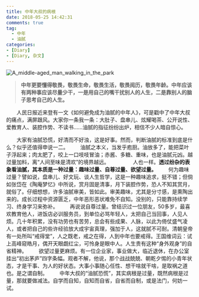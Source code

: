 ```yaml
---
title: 中年大叔的病根
date: 2018-05-25 14:42:31
comments: true
tag: 
  - 中年
  - 油腻
categories:
- [Diary]
- [Diary, 杂文]
---
```


![A_middle-aged_man_walking_in_the_park](http://oss.xknife.net/A_middle-aged_man_walking_in_the_park.jpg)

> **中年更要懂得敬畏，敬畏生命，敬畏生活，敬畏阅历，敬畏年龄。中年应该有两种事应该尽量少干，一是用自己的嘴干扰别人的人生，二是靠别人的脑子思考自己的人生。**

　　人民日报近来登有一文《如何避免成为油腻的中年人》，可是戳中了中年大叔的痛点，满屏跟风。大家你一条我一条：大肚子、盘串儿、炫耀喝茶、公开说性、爱教育人、装腔作势、不读书……油腻的指征纷纷出炉，相信不少人暗自惊心。

　　大家有油腻恐慌，好清而不好浊，这是好事。然而，判断油腻的标准到底是什么？似乎还值得申说一二。
　　油腻之本义，当发乎庖厨。油放多了，能把菜叶子浮起来；肉太肥了，咬上一口吱吱冒油；赤酱、多糖、重味，也是油腻元凶。越过量加料，离“人间至味是清欢”的境界越远。
　　
　　人也一样。**透过纷杂的表象看油腻，其本质是一种过量：趣味过量、自尊过量、欲望过量。**
　　何为趣味过量？譬如说，盘串儿、好文玩、谈人生哲学，这是一种趣味追求，挺不错；但倘如张岱在《陶庵梦忆》中所说，赏月固是清事，月下装腔作势，恐人不知其赏月，就俗了。仔细想想，许多油腻审美，皆如此。审美趣味，尤其是分寸感，是熏陶出来的。成长过程中资源匮乏，中年恶形恶状难免不自知。没别的，只能靠持续学习、终身学习来弥补。
　　再说说自尊过量。曾结识过一位朋友，50多岁，最喜欢教育他人，进饭店必训服务员，到单位必骂年轻人，太把自己当回事，人见人烦。几十年积累，没有功劳也有苦劳，总会有些成果、人脉，以此为倚仗盛气凌人，或者把自己的些许经验放大成宇宙真理，强加于人，这就腻不可耐。清朝皇帝有一处所叫“戒得堂”，人之既老，戒之在得，人到中年也要戒得。王国维词云：试上高峰窥皓月，偶开天眼觑红尘，可怜身是眼中人。人生贵有这种“身外观身”的自省精神。
　　欲望过量更麻烦。有一位企业家，事业做大，临近退休，在办公室挂出“初出茅庐”四字条幅。观者不解，他说，那个战战兢兢、朝乾夕惕的小青年状态，才是干事、为人的好状态。大事小事随心任性、想干啥就干啥，是取祸之道也。是之谓自制。
　　中年大叔的“油腻恐慌”，其实病根是过量，既然病根是过量，那就要做减法。自学而自知，自知而自省，自省而自制，或是法门，何妨一试。

